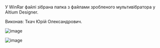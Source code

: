 У WinRar файлі зібрана папка з файлами зробленого мультивібратора у Altium Designer.

Виконав: Ткач Юрій Олександрович.

![image](https://github.com/user-attachments/assets/41514bd7-bb86-41be-804e-3e6c0eea1c67)

![image](https://github.com/user-attachments/assets/c3aad13f-10ee-4719-91ba-020b90b8139f)
